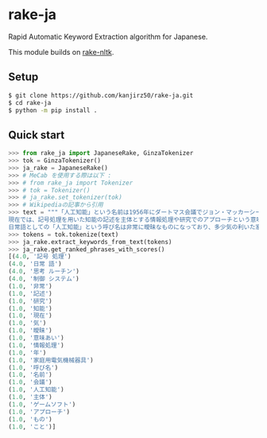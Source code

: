 # rake-ja
Rapid Automatic Keyword Extraction algorithm for Japanese.

This module builds on [rake-nltk](https://github.com/csurfer/rake-nltk).


## Setup

```sh
$ git clone https://github.com/kanjirz50/rake-ja.git
$ cd rake-ja
$ python -m pip install .
```

## Quick start

```python
>>> from rake_ja import JapaneseRake, GinzaTokenizer
>>> tok = GinzaTokenizer()
>>> ja_rake = JapaneseRake()
>>> # MeCab を使用する際は以下 : 
>>> # from rake_ja import Tokenizer
>>> # tok = Tokenizer()
>>> # ja_rake.set_tokenizer(tok)
>>> # Wikipediaの記事から引用
>>> text = """「人工知能」という名前は1956年にダートマス会議でジョン・マッカーシーにより命名された。
現在では、記号処理を用いた知能の記述を主体とする情報処理や研究でのアプローチという意味あいでも使われている。
日常語としての「人工知能」という呼び名は非常に曖昧なものになっており、多少気の利いた家庭用電気機械器具の制御システムやゲームソフトの思考ルーチンなどがこう呼ばれることもある。"""
>>> tokens = tok.tokenize(text)
>>> ja_rake.extract_keywords_from_text(tokens)
>>> ja_rake.get_ranked_phrases_with_scores()
[(4.0, '記号 処理')
(4.0, '日常 語')
(4.0, '思考 ルーチン')
(4.0, '制御 システム')
(1.0, '非常')
(1.0, '記述')
(1.0, '研究')
(1.0, '知能')
(1.0, '現在')
(1.0, '気')
(1.0, '曖昧')
(1.0, '意味あい')
(1.0, '情報処理')
(1.0, '年')
(1.0, '家庭用電気機械器具')
(1.0, '呼び名')
(1.0, '名前')
(1.0, '会議')
(1.0, '人工知能')
(1.0, '主体')
(1.0, 'ゲームソフト')
(1.0, 'アプローチ')
(1.0, 'もの')
(1.0, 'こと')]
```
